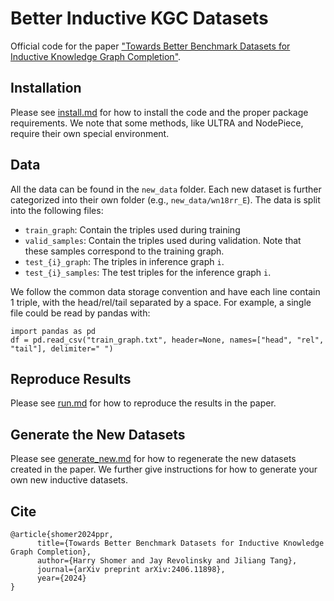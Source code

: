# Better Inductive KGC Datasets

Official code for the paper ["Towards Better Benchmark Datasets for Inductive Knowledge Graph Completion"](https://arxiv.org/abs/2406.11898).


## Installation

Please see [install.md](./install.md) for how to install the code and the proper package requirements. We note that some methods, like ULTRA and NodePiece, require their own special environment.


## Data

All the data can be found in the `new_data` folder. Each new dataset is further categorized into their own folder (e.g., `new_data/wn18rr_E`). The data is split into the following files:
- `train_graph`: Contain the triples used during training
- `valid_samples`: Contain the triples used during validation. Note that these samples correspond to the training graph.
- `test_{i}_graph`: The triples in inference graph `i`.  
- `test_{i}_samples`: The test triples for the inference graph `i`.

We follow the common data storage convention and have each line contain 1 triple, with the head/rel/tail separated by a space. For example, a single file could be read by pandas with:
```
import pandas as pd 
df = pd.read_csv("train_graph.txt", header=None, names=["head", "rel", "tail"], delimiter=" ")
```


## Reproduce Results

Please see [run.md](./run.md) for how to reproduce the results in the paper. 


## Generate the New Datasets

Please see [generate_new.md](./generate_new.md) for how to regenerate the new datasets created in the paper. We further give instructions for how to generate your own new inductive datasets.


## Cite

```
@article{shomer2024ppr,
      title={Towards Better Benchmark Datasets for Inductive Knowledge Graph Completion}, 
      author={Harry Shomer and Jay Revolinsky and Jiliang Tang},
      journal={arXiv preprint arXiv:2406.11898},
      year={2024}
}
```
